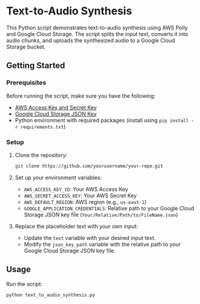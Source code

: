 # Text-to-Audio Synthesis

This Python script demonstrates text-to-audio synthesis using AWS Polly and Google Cloud Storage. The script splits the input text, converts it into audio chunks, and uploads the synthesized audio to a Google Cloud Storage bucket.

## Getting Started

### Prerequisites

Before running the script, make sure you have the following:

- [AWS Access Key and Secret Key](https://docs.aws.amazon.com/general/latest/gr/aws-sec-cred-types.html#access-keys-and-secret-access-keys)
- [Google Cloud Storage JSON Key](https://cloud.google.com/iam/docs/creating-managing-service-account-keys)
- Python environment with required packages (install using `pip install -r requirements.txt`)

### Setup

1. Clone the repository:

    ```bash
    git clone https://github.com/yourusername/your-repo.git
    ```

2. Set up your environment variables:

    - `AWS_ACCESS_KEY_ID`: Your AWS Access Key
    - `AWS_SECRET_ACCESS_KEY`: Your AWS Secret Key
    - `AWS_DEFAULT_REGION`: AWS region (e.g., `us-east-1`)
    - `GOOGLE_APPLICATION_CREDENTIALS`: Relative path to your Google Cloud Storage JSON key file (`Your/Relative/Path/to/FileName.json`)

3. Replace the placeholder text with your own input:

    - Update the `text` variable with your desired input text.
    - Modify the `json_key_path` variable with the relative path to your Google Cloud Storage JSON key file.

## Usage

Run the script:

```bash
python text_to_audio_synthesis.py
